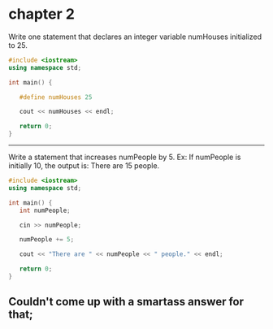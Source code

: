 # chapter 2

Write one statement that declares an integer variable numHouses initialized to 25.

```cpp
#include <iostream>
using namespace std;

int main() {

   #define numHouses 25

   cout << numHouses << endl;

   return 0;
}
```
---

Write a statement that increases numPeople by 5.
Ex: If numPeople is initially 10, the output is: There are 15 people. 

```cpp
#include <iostream>
using namespace std;

int main() {
   int numPeople;

   cin >> numPeople;

   numPeople += 5;

   cout << "There are " << numPeople << " people." << endl;

   return 0;
}
```

Couldn't come up with a smartass answer for that;
---

